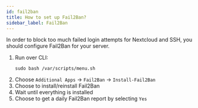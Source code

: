 ```yaml
---
id: fail2ban
title: How to set up Fail2Ban?
sidebar_label: Fail2Ban
---
```


In order to block too much failed login attempts for Nextcloud and SSH, you should configure Fail2Ban for your server.

1. Run over CLI:
    ```shell
    sudo bash /var/scripts/menu.sh
    ```
1. Choose `Additional Apps` -> `Fail2Ban` -> `Install-Fail2Ban`
1. Choose to install/reinstall Fail2Ban
1. Wait until everything is installed
1. Choose to get a daily Fail2Ban report by selecting `Yes`